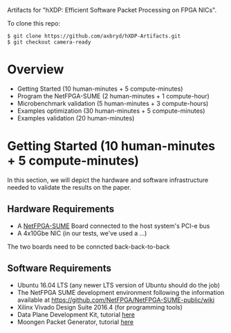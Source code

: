 Artifacts for "hXDP: Efficient Software Packet Processing on FPGA NICs".

To clone this repo:
```(bash)
$ git clone https://github.com/axbryd/hXDP-Artifacts.git
$ git checkout camera-ready
```

# Overview
* Getting Started (10 human-minutes + 5 compute-minutes)
* Program the NetFPGA-SUME (2 human-minutes + 1 compute-hour)
* Microbenchmark validation (5 human-minutes + 3 compute-hours) 
* Examples optimization (30 human-minutes + 5 compute-minutes)
* Examples validation (20 human-minutes)

# Getting Started (10 human-minutes + 5 compute-minutes)
In this section, we will depict the hardware and software infrastructure needed to validate the results on the paper.

## Hardware Requirements

* A [NetFPGA-SUME](https://github.com/NetFPGA/NetFPGA-SUME-public/wiki/Getting-Started-Guide) Board connected to the host system's PCI-e bus
* A 4x10Gbe NIC (in our tests, we've used a ...)

The two boards need to be conncted back-back-to-back

## Software Requirements
* Ubuntu 16.04 LTS (any newer LTS version of Ubuntu should do the job)
* The NetFPGA SUME development environment following the information available at https://github.com/NetFPGA/NetFPGA-SUME-public/wiki
* Xilinx Vivado Design Suite 2016.4 (for programming tools)
* Data Plane Development Kit, tutorial [here](https://doc.dpdk.org/guides/linux_gsg/intro.html)
* Moongen Packet Generator, tutorial [here](https://github.com/emmericp/MoonGen)

